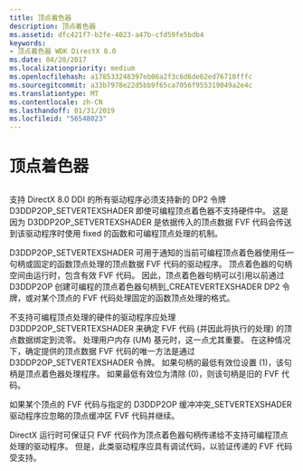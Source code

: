 ```yaml
---
title: 顶点着色器
description: 顶点着色器
ms.assetid: dfc421f7-b2fe-4023-a47b-cfd59fe5bdb4
keywords:
- 顶点着色器 WDK DirectX 8.0
ms.date: 04/20/2017
ms.localizationpriority: medium
ms.openlocfilehash: a178533248397eb06a2f3c6d6de62ed76710fffc
ms.sourcegitcommit: a33b7978e22d5bb9f65ca7056f955319049a2e4c
ms.translationtype: MT
ms.contentlocale: zh-CN
ms.lasthandoff: 01/31/2019
ms.locfileid: "56548023"
---
```

# <a name="vertex-shaders"></a>顶点着色器


## <span id="ddk_vertex_shaders_gg"></span><span id="DDK_VERTEX_SHADERS_GG"></span>


支持 DirectX 8.0 DDI 的所有驱动程序必须支持新的 DP2 令牌 D3DDP2OP\_SETVERTEXSHADER 即使可编程顶点着色器不支持硬件中。 这是因为 D3DDP2OP\_SETVERTEXSHADER 是依据传入的顶点数据 FVF 代码会传送到该驱动程序时使用 fixed 的函数和可编程顶点处理的机制。

D3DDP2OP\_SETVERTEXSHADER 可用于通知的当前可编程顶点着色器使用任一句柄或固定的函数顶点处理的顶点数据 FVF 代码的驱动程序。 顶点着色器的句柄空间由运行时，包含有效 FVF 代码。 因此，顶点着色器句柄可以引用以前通过 D3DDP2OP 创建可编程的顶点着色器句柄到\_CREATEVERTEXSHADER DP2 令牌，或对某个顶点的 FVF 代码处理固定的函数顶点处理的格式。

不支持可编程顶点处理的硬件的驱动程序应处理 D3DDP2OP\_SETVERTEXSHADER 来确定 FVF 代码 (并因此将执行的处理) 的顶点数据绑定到流零。 处理用户内存 (UM) 基元时，这一点尤其重要。 在这种情况下，确定提供的顶点数据 FVF 代码的唯一方法是通过 D3DDP2OP\_SETVERTEXSHADER 令牌。 如果句柄的最低有效位设置 (1)，该句柄是顶点着色器处理程序。 如果最低有效位为清除 (0)，则该句柄是旧的 FVF 代码。

如果某个顶点的 FVF 代码与指定的 D3DDP2OP 缓冲冲突\_SETVERTEXSHADER 驱动程序应忽略的顶点缓冲区 FVF 代码并继续。

DirectX 运行时可保证只 FVF 代码作为顶点着色器句柄传递给不支持可编程顶点处理的驱动程序。 但是，此类驱动程序应具有调试代码，以验证传递的 FVF 代码受支持。

 

 






